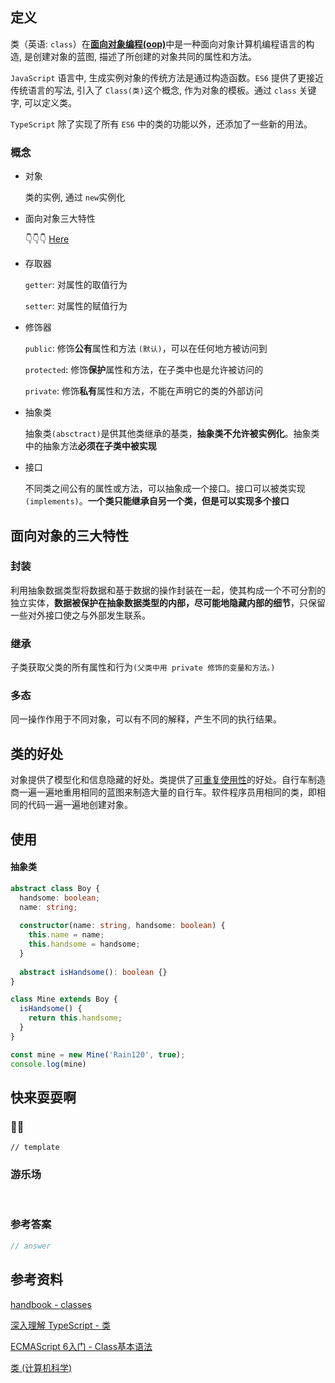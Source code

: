 ## 定义 <Badge text='WIP' type='warning' />

类（英语: `class`）在[**面向对象编程(oop)**](https://zh.wikipedia.org/zh-cn/%E9%9D%A2%E5%90%91%E5%AF%B9%E8%B1%A1%E7%A8%8B%E5%BA%8F%E8%AE%BE%E8%AE%A1)中是一种面向对象计算机编程语言的构造, 是创建对象的蓝图, 描述了所创建的对象共同的属性和方法。

`JavaScript` 语言中, 生成实例对象的传统方法是通过构造函数。`ES6` 提供了更接近传统语言的写法, 引入了 `Class(类)`这个概念, 作为对象的模板。通过 `class` 关键字, 可以定义类。

`TypeScript` 除了实现了所有 `ES6` 中的类的功能以外，还添加了一些新的用法。

### 概念

- 对象

  类的实例, 通过 `new`实例化

- 面向对象三大特性

  👇👇👇 [Here](#面向对象的三大特性)

- 存取器

  `getter`: 对属性的取值行为

  `setter`: 对属性的赋值行为

- 修饰器

  `public`: 修饰**公有**属性和方法 `(默认)`，可以在任何地方被访问到

  `protected`: 修饰**保护**属性和方法，在子类中也是允许被访问的

  `private`: 修饰**私有**属性和方法，不能在声明它的类的外部访问

- 抽象类

  抽象类`(absctract)`是供其他类继承的基类，**抽象类不允许被实例化**。抽象类中的抽象方法**必须在子类中被实现**

- 接口

  不同类之间公有的属性或方法，可以抽象成一个接口。接口可以被类实现 `(implements)`。**一个类只能继承自另一个类，但是可以实现多个接口**

## 面向对象的三大特性

### 封装

利用抽象数据类型将数据和基于数据的操作封装在一起，使其构成一个不可分割的独立实体，**数据被保护在抽象数据类型的内部，尽可能地隐藏内部的细节**，只保留一些对外接口使之与外部发生联系。

### 继承

子类获取父类的所有属性和行为`(父类中用 private 修饰的变量和方法。)`

### 多态

同一操作作用于不同对象，可以有不同的解释，产生不同的执行结果。

## 类的好处

对象提供了模型化和信息隐藏的好处。类提供了[可重复使用性](https://zh.wikipedia.org/w/index.php?title=可重複使用性&action=edit&redlink=1)的好处。自行车制造商一遍一遍地重用相同的蓝图来制造大量的自行车。软件程序员用相同的类，即相同的代码一遍一遍地创建对象。

## 使用

#### 抽象类

```ts
abstract class Boy {
  handsome: boolean;
  name: string;
  
  constructor(name: string, handsome: boolean) {
    this.name = name;
    this.handsome = handsome;
  }
  
  abstract isHandsome(): boolean {}
}

class Mine extends Boy {
  isHandsome() {
    return this.handsome;
  }
}

const mine = new Mine('Rain120', true);
console.log(mine)
```



## 快来耍耍啊

### 🌰🌰

<!-- 题目 -->

```
// template
```

### 游乐场

<br />

<Editor
  value='// enjoy yourself'
/>

### 参考答案

```ts
// answer
```

## 参考资料

[handbook - classes](https://www.typescriptlang.org/docs/handbook/classes.html)

[深入理解 TypeScript - 类](https://jkchao.github.io/typescript-book-chinese/faqs/class.html)

[ECMAScript 6入门 - Class基本语法](https://es6.ruanyifeng.com/#docs/class)

[类 (计算机科学)](https://zh.wikipedia.org/zh-cn/%E7%B1%BB_(%E8%AE%A1%E7%AE%97%E6%9C%BA%E7%A7%91%E5%AD%A6))
